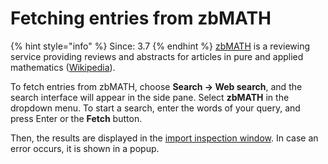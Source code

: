 # Fetching entries from zbMATH

{% hint style="info" %}
Since: 3.7
{% endhint %}
[zbMATH](https://www.zbmath.org/) is a reviewing service providing reviews and abstracts for articles in pure and applied mathematics \([Wikipedia](https://en.wikipedia.org/wiki/Zentralblatt_MATH)\).

To fetch entries from zbMATH, choose **Search → Web search**, and the search interface will appear in the side pane. Select **zbMATH** in the dropdown menu. To start a search, enter the words of your query, and press Enter or the **Fetch** button.

Then, the results are displayed in the [import inspection window](../import-export/). In case an error occurs, it is shown in a popup.

